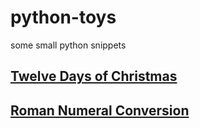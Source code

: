 # python-toys
some small python snippets
## [Twelve Days of Christmas](twelveDays)
## [Roman Numeral Conversion](romanNumerals)
